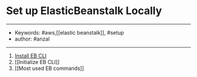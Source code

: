 # Set up ElasticBeanstalk Locally
---
- Keywords: #aws,[[elastic beanstalk]], #setup
- author: #anzal
---
1. [Install EB CLI](https://docs.aws.amazon.com/elasticbeanstalk/latest/dg/eb-cli3-install-osx.html)
2. [[Initialize EB CLI]]
3. [[Most used EB commands]]